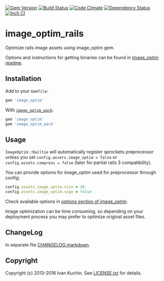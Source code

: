 [![Gem Version](https://img.shields.io/gem/v/image_optim_rails.svg?style=flat)](https://rubygems.org/gems/image_optim_rails)
[![Build Status](https://img.shields.io/travis/toy/image_optim_rails/master.svg?style=flat)](https://travis-ci.org/toy/image_optim_rails)
[![Code Climate](https://img.shields.io/codeclimate/github/toy/image_optim_rails.svg?style=flat)](https://codeclimate.com/github/toy/image_optim_rails)
[![Dependency Status](https://img.shields.io/gemnasium/toy/image_optim_rails.svg?style=flat)](https://gemnasium.com/toy/image_optim_rails)
[![Inch CI](https://inch-ci.org/github/toy/image_optim_rails.svg?branch=master&style=flat)](https://inch-ci.org/github/toy/image_optim_rails)

# image\_optim\_rails

Optimize rails image assets using image_optim gem.

Options and instructions for getting binaries can be found in [image_optim readme](https://github.com/toy/image_optim).

## Installation

Add to your `Gemfile`:

```ruby
gem 'image_optim'
```

With [`image_optim_pack`](https://github.com/toy/image_optim_pack):

```ruby
gem 'image_optim'
gem 'image_optim_pack'
```

## Usage

`ImageOptim::Railtie` will automatically register sprockets preprocessor unless you set `config.assets.image_optim = false` or `config.assets.compress = false` (later for partial rails 3 compatibility).

You can provide options for image_optim used for preprocessor through config:

```ruby
config.assets.image_optim.nice = 20
config.assets.image_optim.svgo = false
```

Check available options in [options section of image_optim](https://github.com/toy/image_optim#options).

Image optimization can be time consuming, so depending on your deployment process you may prefer to optimize original asset files.

## ChangeLog

In separate file [CHANGELOG.markdown](CHANGELOG.markdown).

## Copyright

Copyright (c) 2013-2016 Ivan Kuchin. See [LICENSE.txt](LICENSE.txt) for details.
